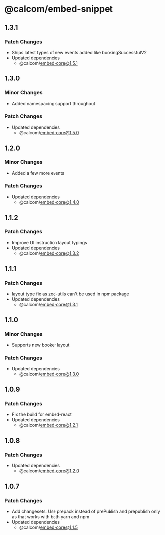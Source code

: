 # @calcom/embed-snippet

## 1.3.1

### Patch Changes

- Ships latest types of new events added like bookingSuccessfulV2
- Updated dependencies
  - @calcom/embed-core@1.5.1

## 1.3.0

### Minor Changes

- Added namespacing support throughout

### Patch Changes

- Updated dependencies
  - @calcom/embed-core@1.5.0

## 1.2.0

### Minor Changes

- Added a few more events

### Patch Changes

- Updated dependencies
  - @calcom/embed-core@1.4.0

## 1.1.2

### Patch Changes

- Improve UI instruction layout typings
- Updated dependencies
  - @calcom/embed-core@1.3.2

## 1.1.1

### Patch Changes

- layout type fix as zod-utils can't be used in npm package
- Updated dependencies
  - @calcom/embed-core@1.3.1

## 1.1.0

### Minor Changes

- Supports new booker layout

### Patch Changes

- Updated dependencies
  - @calcom/embed-core@1.3.0

## 1.0.9

### Patch Changes

- Fix the build for embed-react
- Updated dependencies
  - @calcom/embed-core@1.2.1

## 1.0.8

### Patch Changes

- Updated dependencies
  - @calcom/embed-core@1.2.0

## 1.0.7

### Patch Changes

- Add changesets. Use prepack instead of prePublish and prepublish only as that works with both yarn and npm
- Updated dependencies
  - @calcom/embed-core@1.1.5
